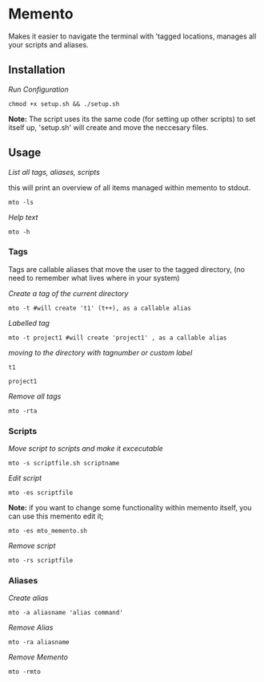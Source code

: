 # Memento

Makes it easier to navigate the terminal with 'tagged locations, manages all your scripts and aliases.

## Installation 

*Run Configuration*
```shell
chmod +x setup.sh && ./setup.sh
```

**Note:** The script uses its the same code (for setting up other scripts) to set itself up, 'setup.sh' will create and move the neccesary files. 

## Usage

*List all tags, aliases, scripts*

this will print an overview of all items managed within memento to stdout. 

```shell
mto -ls
```

*Help text*
```shell
mto -h
```

### Tags
Tags are callable aliases that move the user to the tagged directory, (no need to remember what lives where in your system)

*Create a tag of the current directory*
```shell
mto -t #will create 't1' (t++), as a callable alias
```
*Labelled tag*
```shell
mto -t project1 #will create 'project1' , as a callable alias
```
*moving to the directory with tagnumber or custom label*
```shell
t1
```
```shell
project1
```

*Remove all tags*
```shell
mto -rta
```

### Scripts
*Move script to scripts and make it excecutable*
```shell
mto -s scriptfile.sh scriptname
```
*Edit script*
```shell
mto -es scriptfile
```

**Note:** if you want to change some functionality within memento itself, you can use this memento edit it;
```shell
mto -es mto_memento.sh
```

*Remove script*
```shell
mto -rs scriptfile
```

### Aliases
*Create alias*
```shell
mto -a aliasname 'alias command'
```
*Remove Alias*
```shell
mto -ra aliasname
```
*Remove Memento*
```shell
mto -rmto
```


